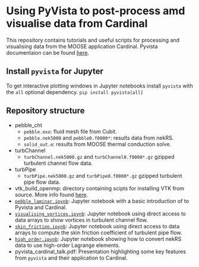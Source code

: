 # Using PyVista to post-process amd visualise data from Cardinal

This repository contains tutorials and useful scripts for processing and visualising data from the MOOSE application Cardinal. Pyvista documentaion can be found [here](https://docs.pyvista.org/).

## Install `pyvista` for Jupyter
To get interactive plotting windows in Jupyter notebooks install `pyvista` with the `all` optional dependency.
`pip install pyvista[all]`

## Repository structure
* pebble_cht
  * `pebble.exo`: fluid mesh file from Cubit.
  * `pebble.nek5000` and `pebble0.f0000*`: results data from nekRS.
  * `solid_out.e`: results from MOOSE thermal conduction solve.
* turbChannel
  * `turbChannel.nek5000.gz` and `turbChannel0.f0000*.gz` gzipped turbulent channel flow data.
* turbPipe
  * `turbPipe.nek5000.gz` and `turbPipe0.f0000*.gz` gzipped turbulent pipe flow data.
* vtk_build_openmp: directory containing scipts for installing VTK from source. More info found [here](vtk_build_openmp/README.md).
* [`pebble_laminar.ipynb`](pebble_laminar.ipynb): Jupyter notebook with a basic introduction of to Pyvista and Cardinal.
* [`visualising_vortices.ipynb`](visualising_vortices.ipynb): Jupyter notebook using direct access to data arrays to show vortices in turbulent channel flow.
* [`skin_friction.ipynb`](skin_friction.ipynb): Jupyter notebook using direct access to data arrays to compute the skin friction coefficient of turbulent pipe flow.
* [`high_order.ipynb`](high_order.ipynb): Jupyter notebook showing how to convert nekRS data to use high-order Lagrange elements.
* pyvista_cardinal_talk.pdf: Presentation highlighting some key features from `pyvista` and their application to Cardinal.